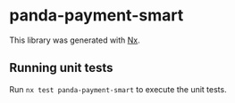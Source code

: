 # panda-payment-smart

This library was generated with [Nx](https://nx.dev).

## Running unit tests

Run `nx test panda-payment-smart` to execute the unit tests.
